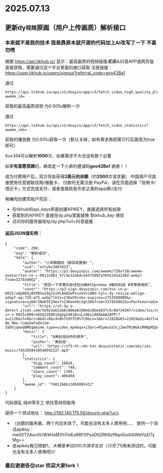 # 2025.07.13
## 更新dy`视频`原画（用户上传画质）解析接口

### 本来就不是我的技术 我是靠原本就开源的代码加上AI改写了一下 不喜勿喷

根据 https://api.tikhub.io/ 显示：最高画质的视频链接***无法***从抖音APP或网页版直接获取，需要通过这个平台里面的接口获取
注册链接： https://user.tikhub.io/users/signup?referral_code=gxo42Ba1 
   
通过
```
https://api.tikhub.io/api/v1/douyin/app/v3/fetch_video_high_quality_play_url?aweme_id= 
```
获取的最高画质视频 为0.005u解析一次

通过
```
https://api.tikhub.io/api/v1/douyin/app/v3/fetch_video_statistics?aweme_ids= 
```
获取的播放数 为0.001u获取一次（默认关掉，如有需求再把第12行后面改为true即可）

5u≈35¥可以解析**1000**次，如果需求不大也没有那个必要

如果**有意愿搭建**的，麻烦走一下小弟的邀请码**gxo42Ba1** 谢谢！！

成为付费用户后，双方将各获得**2美元的余额**（约**2000**次请求量）
中国用户可直接使用任意银联信用/储蓄卡。 付款时无需注册 PayPal，请在页面选择「信用卡/借记卡」方式完成支付，或者直接欧易币安之类的app用U支付

~~充值完~~创建完账户完后：
- 在tikhub的api_keys界面创建APIKEY，直接选择所有权限
- 获取到的APIKEY 直接在dy.php里面替换 $tikhub_key 保存
- 访问你的服务器地址/dy.php?url=抖音链接

#### 返回JSON值实例：
``` 
{
    "code": 200,
    "msg": "解析成功",
    "data": {
        "author": "小郭聊数码（接回收置换）",
        "uid": "attybz2007623",
        "avatar": "https://p3.douyinpic.com/aweme/720x720/aweme-avatar/tos-cn-i-0813c001_57c5e32a64ce437588fa7655241d138d.webp?from=327834062",
        "title": "感受一下苹果的非线性动画#15promax #数码科技 #苹果原相机",
        "cover": "https://p3-sign.douyinpic.com/tos-cn-p-0015/oQpDEQjBIPBSai9gJIxXLA4AZwP1xvGVuiQNX~tplv-dy-resize-walign-adapt-aq:720:q75.webp?lk3s=138a59ce&x-expires=1753588800&x-signature=xyDAr2NoKIEIHex7s23KmoV8c3g%3D&from=327834062&s=PackSourceEnum_AWEME_DETAIL&se=false&sc=cover&biz_tag=aweme_video&l=2025071312240405BED8A9E483C1B6B293",
        "url": "https://v5-dy-o-detect.zjcdn.com/5e923a62ab6c006a6190eb18be4d37c9/68734307/video/tos/cn/tos-cn-v-0015c800/oAXQ1SEQDiDgGgI4BjAxuLx9ExiAkNaAAZAPP/?a=1128&ch=0&cr=0&dr=0&cd=0%7C0%7C0%7C0&cv=1&br=21828&bt=21828&ds=4&ft=BoM6Dn26sQOCCp5Sup-Q6_Mme-rLWa5eFoQVzSd-IebhjqkwUBMEq&mime_type=video_mp4&qs=13&rc=M2pmcGs5cjZmeTMzNGkzM0BpM2pmcGs5cjZmeTMzNGkzM0BwbmhfMmQ0YDZgLS1kLS9zYSNwbmhfMmQ0YDZgLS1kLS9zcw%3D%3D&btag=c0010e00050000&cquery=100y&dy_q=1752380644&l=202507131224043DBB96A7C80BF2ADAE53",
        "music": {
            "title": "@离别信创作的原声",
            "author": "离别信",
            "url": "https://sf5-hl-cdn-tos.douyinstatic.com/obj/ies-music/7452650418548542227.mp3"
        },
        "statistics": {
            "digg_count": 16816,
            "comment_count": 748,
            "share_count": 1709,
            "play_count": 406468
        },
        "aweme_id": "7481260613856005412"
    }
}

```
			

代码很乱 纯AI零手工 依托答辩但能用

提供一个测试地址： http://192.140.175.56/douyin.php?url=
- （白嫖的服务器，两个月后失效了，可能也没有太多人使用吧、、、
提供一个测试apikey：me00T2AonXUW4HsM31iTmEoR8F0PsoDfjZRK6zf9qn5ioX4lWeYizD7yMg==
- 该apikey每日限额1$，大概是单日200次请求左右（只充了5$用来测试的，可能也没有太多人使用吧///

### 最后谢谢各位star 欢迎大家fork！


 
